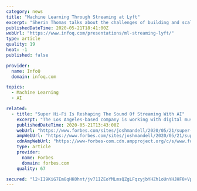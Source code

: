 ```yaml
---
category: news
title: "Machine Learning Through Streaming at Lyft"
excerpt: "Sherin Thomas talks about the challenges of building and scaling a fully managed, self-service platform for stream processing using Flink; best practices, and common pitfalls. Thomas is going into the details of how the Lyft system evolved over the last couple of years,"
publishedDateTime: 2020-05-21T18:41:00Z
webUrl: "https://www.infoq.com/presentations/ml-streaming-lyft/"
type: article
quality: 19
heat: -1
published: false

provider:
  name: InfoQ
  domain: infoq.com

topics:
  - Machine Learning
  - AI

related:
  - title: "Super Hi-Fi Is Reshaping The Sound Of Streaming With AI"
    excerpt: "The Los Angeles-based company is working with digital music services to improve listening experiences and build their sonic brands."
    publishedDateTime: 2020-05-21T13:43:00Z
    webUrl: "https://www.forbes.com/sites/joshmandell/2020/05/21/super-hi-fi-is-reshaping-the-sound-of-streaming/"
    ampWebUrl: "https://www.forbes.com/sites/joshmandell/2020/05/21/super-hi-fi-is-reshaping-the-sound-of-streaming/amp/"
    cdnAmpWebUrl: "https://www-forbes-com.cdn.ampproject.org/c/s/www.forbes.com/sites/joshmandell/2020/05/21/super-hi-fi-is-reshaping-the-sound-of-streaming/amp/"
    type: article
    provider:
      name: Forbes
      domain: forbes.com
    quality: 67

secured: "l2+II9KiG7Em8qHK0hnt/jv71IZEoYMLmsQZgLFqzyjbYHZh1oUnYHJHF8+Vpoc/r5/dam9x1VpgR/k8oaBubcjMJ9fLKEe+dhocQb6LC0eIgQCQ9zV6nB8PU1lNZUCwjCNRzhqpjOpHBZ1tOAClAFEesH03qVj0+f+hLcUJ7Nmilu4CSBBPUwgpyYVONAfqLcfJAijbHgYkr93xv7T1+YGo0N058djaPzBnXp2p7oJv68VjI089y0WjjOc8ENUHD4lThUpg/IEw6cm3FhisjYSFq3/CzZl4/eBbtle+lGu1/sYe181wj52vJOEySGtrK2pI+KyL4nsLB/nc/GJOTGrNsrcFSoUSUd9FVG2cFXf9IiWsylSvhvhlnTR+Y89JdymHHw1xzgJH2TE9qtZV3GN2XJHFUiqN+eTW998AKhX/6AX0/mm3wTbQryR3fmZwvIu7NzvXGBUyFZaoughe5Ggr10/bdFdZ75QM6H+kTZo=;t6Jj7QD9v8wC+5WNkd4b5Q=="
---
```


